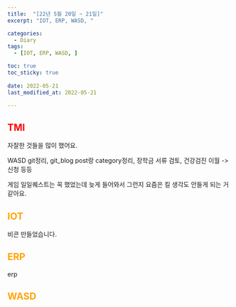 ```yaml
---
title:  "[22년 5월 20일 ~ 21일]"
excerpt: "IOT, ERP, WASD, "

categories:
  - Diary
tags:
  - [IOT, ERP, WASD, ]

toc: true
toc_sticky: true
 
date: 2022-05-21
last_modified_at: 2022-05-21

---
```

## <span style="color:red">TMI</span>
자잘한 것들을 많이 했어요.

WASD git정리, git_blog post랑 category정리, 장학금 서류 검토, 건강검진 이월 -> 신청 등등

게임 일일퀘스트는 꼭 했었는데 늦게 들어와서 그런지 요즘은 킬 생각도 안들게 되는 거 같아요. 

## <span style="color:orange">IOT</span>
비콘 만들었습니다.

## <span style="color:orange">ERP</span>
erp

## <span style="color:orange">WASD</span>

